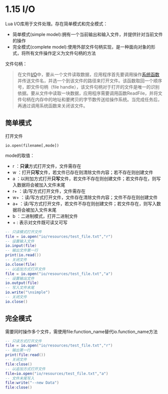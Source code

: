 # 1.15 I/O

Lua I/O库用于文件处理。存在简单模式和完全模式：

* 简单模式(simple model):拥有一个当前输出和输入文件，并提供针对当前文件的操作
* 完全模式(complete model):使用外部文件句柄实现，是一种面向对象的形式，将所有文件操作定义为文件句柄的方法

文件句柄：

> 在文件[I/O](https://baike.baidu.com/item/I%2FO/84718)中，要从一个文件读取数据，应用程序首先要调用操作[系统函数](https://baike.baidu.com/item/系统函数/224568)并传送文件名，并选一个到该文件的路径来打开文件。该函数取回一个顺序号，即文件句柄（file handle），该文件句柄对于打开的文件是唯一的识别依据。要从文件中读取一块数据，应用程序需要调用函数ReadFile，并将文件句柄在内存中的地址和要拷贝的字节数传送给操作系统。当完成任务后，再通过调用系统函数来关闭该文件。

## 简单模式

打开文件

`io.open(filename[,mode])`

mode的取值：

* r ：**只读**方式打开文件，文件需存在
* w ：打开**只写**文件，若文件已存在则清除文件内容；若不存在则创建文件
* a ：以附加方式打开**只写**文件，若文件不存在则创建文件；若文件存在，则写入数据将会被加入文件末尾
* r+ ：读/写方式打开文件，文件需存在
* w+ ：读/写方式打开文件，文件存在清除文件内容；文件不存在则创建文件
* a+ ：读/写方式打开文件，若文件不存在则创建文件；若文件存在，则写入数据将会被加入文件末尾
* b ：二进制模式，打开二进制文件
* \+ : 表示对文件既可读又可写

```lua
-- 只读模式打开文件
file = io.open("io/resources/test_file.txt","r")
-- 设置输入文件
io.input(file)
-- 输出文件第一行
print(io.read())
-- 关闭文件
io.close(file)
-- 以追加方式打开文件
file = io.open("io/resources/test_file.txt","a")
-- 设置输出文件
io.output(file)
-- 写入文件末尾
io.write("\nsimple")
-- 关闭文件
io.close()
```



## 完全模式

需要同时操作多个文件，需使用file:function_name替代io.function_name方法

```lua
-- 只读方式打开文件
file = io.open("io/resources/test_file.txt","r")
-- 输出第一行
print(file:read())
-- 关闭文件
file:close()
-- 以追加方式打开文件
file=io.open("io/resources/test_file.txt","a")
-- 文件末尾写入
file:write("--new Data")
file:close()
```

